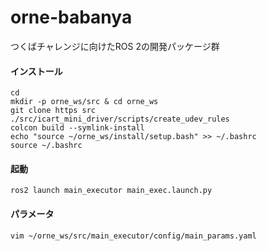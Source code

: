 # orne-babanya
つくばチャレンジに向けたROS 2の開発パッケージ群

#### インストール
```
cd 
mkdir -p orne_ws/src & cd orne_ws
git clone https src
./src/icart_mini_driver/scripts/create_udev_rules
colcon build --symlink-install
echo "source ~/orne_ws/install/setup.bash" >> ~/.bashrc
source ~/.bashrc
```

#### 起動
```
ros2 launch main_executor main_exec.launch.py
```

#### パラメータ
```
vim ~/orne_ws/src/main_executor/config/main_params.yaml
```